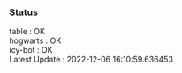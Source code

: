 ### Status


table : OK  
hogwarts : OK  
icy-bot : OK  
Latest Update : 2022-12-06 16:10:59.636453
